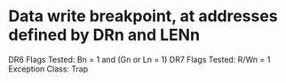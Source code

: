 # Data write breakpoint, at addresses defined by DRn and LENn

DR6 Flags Tested: Bn = 1 and
(Gn or Ln = 1)
DR7 Flags Tested: R/Wn = 1
Exception Class: Trap